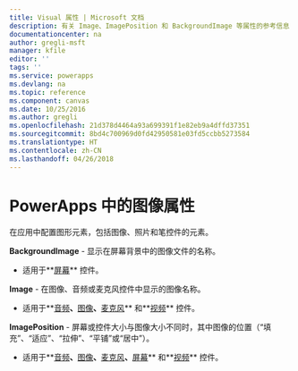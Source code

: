 ```yaml
---
title: Visual 属性 | Microsoft 文档
description: 有关 Image、ImagePosition 和 BackgroundImage 等属性的参考信息
documentationcenter: na
author: gregli-msft
manager: kfile
editor: ''
tags: ''
ms.service: powerapps
ms.devlang: na
ms.topic: reference
ms.component: canvas
ms.date: 10/25/2016
ms.author: gregli
ms.openlocfilehash: 21d378d4464a93a699391f1e82eb9a4dffd37351
ms.sourcegitcommit: 8bd4c700969d0fd42950581e03fd5ccbb5273584
ms.translationtype: HT
ms.contentlocale: zh-CN
ms.lasthandoff: 04/26/2018
---
```

# <a name="image-properties-in-powerapps"></a>PowerApps 中的图像属性
在应用中配置图形元素，包括图像、照片和笔控件的元素。

**BackgroundImage** - 显示在屏幕背景中的图像文件的名称。

* 适用于**[屏幕](control-screen.md)** 控件。

**Image** - 在图像、音频或麦克风控件中显示的图像名称。

* 适用于**[音频](control-audio-video.md)**、**[图像](control-image.md)**、**[麦克风](control-microphone.md)** 和**[视频](control-audio-video.md)** 控件。

**ImagePosition** - 屏幕或控件大小与图像大小不同时，其中图像的位置（“填充”、“适应”、“拉伸”、“平铺”或“居中”）。

* 适用于**[音频](control-audio-video.md)**、**[图像](control-image.md)**、**[麦克风](control-microphone.md)**、**[屏幕](control-screen.md)** 和**[视频](control-audio-video.md)** 控件。

